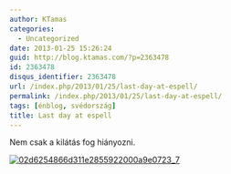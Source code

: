 ```yaml
---
author: KTamas
categories:
  - Uncategorized
date: 2013-01-25 15:26:24
guid: http://blog.ktamas.com/?p=2363478
id: 2363478
disqus_identifier: 2363478
url: /index.php/2013/01/25/last-day-at-espell/
permalink: /index.php/2013/01/25/last-day-at-espell/
tags: [énblog, svédország]
title: Last day at espell
---
```


Nem csak a kilátás fog hiányozni.

[<img src="/wp-content/uploads/2013/01/02d6254866d311e2855922000a9e0723_7.jpg" alt="02d6254866d311e2855922000a9e0723_7" width="612" height="612" class="aligncenter size-full wp-image-2363480" srcset="/wp-content/uploads/2013/01/02d6254866d311e2855922000a9e0723_7.jpg 612w, /wp-content/uploads/2013/01/02d6254866d311e2855922000a9e0723_7-150x150.jpg 150w, /wp-content/uploads/2013/01/02d6254866d311e2855922000a9e0723_7-300x300.jpg 300w" sizes="(max-width: 612px) 100vw, 612px" />](/wp-content/uploads/2013/01/02d6254866d311e2855922000a9e0723_7.jpg)
